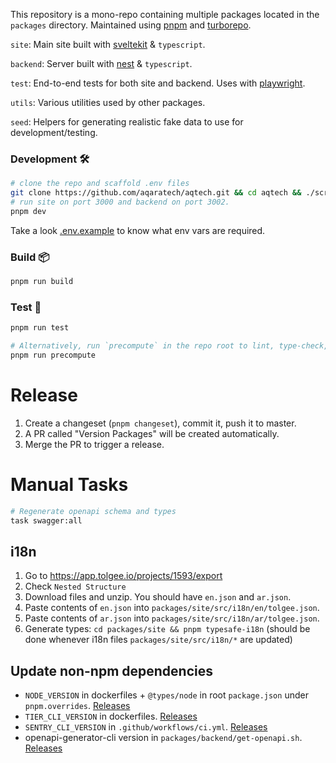 This repository is a mono-repo containing multiple packages located in the `packages` directory. Maintained using [pnpm](https://pnpm.io/) and [turborepo](https://turborepo.org/).

`site`: Main site built with [sveltekit](https://kit.svelte.dev/) & `typescript`.

`backend`: Server built with [nest](https://github.com/nestjs/nest) & `typescript`.

`test`: End-to-end tests for both site and backend. Uses with [playwright](https://playwright.dev/).

`utils`: Various utilities used by other packages.

`seed`: Helpers for generating realistic fake data to use for development/testing.

### Development 🛠️

```bash
# clone the repo and scaffold .env files
git clone https://github.com/aqaratech/aqtech.git && cd aqtech && ./scripts/scaffold-worktree.sh
# run site on port 3000 and backend on port 3002.
pnpm dev
```

Take a look [.env.example](.env.example) to know what env vars are required.

### Build 📦

```bash
pnpm run build
```

### Test 🧪

```bash
pnpm run test

# Alternatively, run `precompute` in the repo root to lint, type-check, build, and test all packages.
pnpm run precompute
```

# Release

1. Create a changeset (`pnpm changeset`), commit it, push it to master.
2. A PR called "Version Packages" will be created automatically.
3. Merge the PR to trigger a release.

# Manual Tasks

```bash
# Regenerate openapi schema and types
task swagger:all
```

## i18n

1. Go to https://app.tolgee.io/projects/1593/export
1. Check `Nested Structure`
1. Download files and unzip. You should have `en.json` and `ar.json`.
1. Paste contents of `en.json` into `packages/site/src/i18n/en/tolgee.json`.
1. Paste contents of `ar.json` into `packages/site/src/i18n/ar/tolgee.json`.
1. Generate types: `cd packages/site && pnpm typesafe-i18n` (should be done whenever i18n files `packages/site/src/i18n/*` are updated)

## Update non-npm dependencies

- `NODE_VERSION` in dockerfiles + `@types/node` in root `package.json` under `pnpm.overrides`. [Releases](https://nodejs.org/en/about/releases/)
- `TIER_CLI_VERSION` in dockerfiles. [Releases](https://github.com/tierrun/tier/releases/)
- `SENTRY_CLI_VERSION` in `.github/workflows/ci.yml`. [Releases](https://github.com/getsentry/sentry-cli/releases)
- openapi-generator-cli version in `packages/backend/get-openapi.sh`. [Releases](https://github.com/OpenAPITools/openapi-generator/releases)
